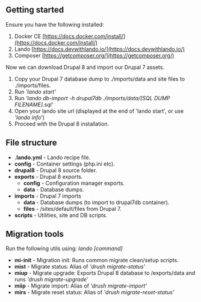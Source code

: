## Getting started
Ensure you have the following installed:

 1. Docker CE [https://docs.docker.com/install/](https://docs.docker.com/install/)
 2. Lando [https://docs.devwithlando.io/](https://docs.devwithlando.io/)
 3. Composer [https://getcomposer.org/](https://getcomposer.org/)

Now we can download Drupal 8 and import our Drupal 7 assets.

 1. Copy your Drupal 7 database dump to ./imports/data and site files to ./imports/files.
 2. Run *'lando start'*
 3. Run *'lando db-import -h drupal7db ./imports/data/[SQL DUMP FILENAME].sql'*
 4. Open your lando site url (displayed at the end of 'lando start', or use *'lando info'*)
 5. Proceed with the Drupal 8 installation.  

## File structure

 - **.lando.yml** - Lando recipe file.
 - **config** - Container settings (php.ini etc).
 - **drupal8** - Drupal 8 source folder.
 - **exports** - Drupal 8 exports.
	 - **config** - Configuration manager exports. 
	 - **data** - Database dumps.
 - **imports** - Drupal 7 imports
	 - **data** - Database dumps (to import to drupal7db container).
	 - **files** - /sites/default/files from Drupal 7. 
 - **scripts** - Utilities, site and DB scripts.

## Migration tools
Run the following utils using: *lando [command]*

 - **mi-init** - Migration init: Runs common migrate clean/setup scripts.
 - **mist** - Migrate status: Alias of *'drush migrate-status'* 
 - **miup** - Migrate upgrade: Exports Drupal 8 database to /exports/data and runs *'drush migrate-upgrade'*
 - **miip** - Migrate import: Alias of *'drush migrate-import'*  
 - **mirs** - Migrate reset status: Alias of *'drush migrate-reset-status'*
